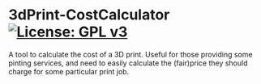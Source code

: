 # 3dPrint-CostCalculator   [![License: GPL v3](https://img.shields.io/badge/License-GPL%20v3-blue.svg)](https://www.gnu.org/licenses/gpl-3.0)
A tool to calculate the cost of a 3D print. Useful for those providing some pinting services, and need to easily calculate the (fair)price they should charge for some particular print job.
